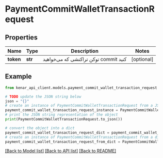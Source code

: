 # PaymentCommitWalletTransactionRequest


## Properties

Name | Type | Description | Notes
------------ | ------------- | ------------- | -------------
**token** | **str** | توکن تراکنشی که می‌خواهید commit کنید | [optional] 

## Example

```python
from kenar_api_client.models.payment_commit_wallet_transaction_request import PaymentCommitWalletTransactionRequest

# TODO update the JSON string below
json = "{}"
# create an instance of PaymentCommitWalletTransactionRequest from a JSON string
payment_commit_wallet_transaction_request_instance = PaymentCommitWalletTransactionRequest.from_json(json)
# print the JSON string representation of the object
print(PaymentCommitWalletTransactionRequest.to_json())

# convert the object into a dict
payment_commit_wallet_transaction_request_dict = payment_commit_wallet_transaction_request_instance.to_dict()
# create an instance of PaymentCommitWalletTransactionRequest from a dict
payment_commit_wallet_transaction_request_from_dict = PaymentCommitWalletTransactionRequest.from_dict(payment_commit_wallet_transaction_request_dict)
```
[[Back to Model list]](../README.md#documentation-for-models) [[Back to API list]](../README.md#documentation-for-api-endpoints) [[Back to README]](../README.md)



